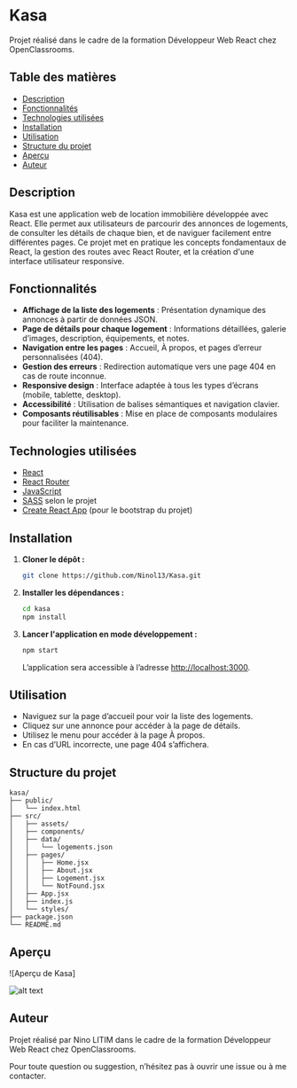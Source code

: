 # Kasa

Projet réalisé dans le cadre de la formation Développeur Web React chez OpenClassrooms.

## Table des matières

- [Description](#description)
- [Fonctionnalités](#fonctionnalités)
- [Technologies utilisées](#technologies-utilisées)
- [Installation](#installation)
- [Utilisation](#utilisation)
- [Structure du projet](#structure-du-projet)
- [Aperçu](#aperçu)
- [Auteur](#auteur)

## Description

Kasa est une application web de location immobilière développée avec React. Elle permet aux utilisateurs de parcourir des annonces de logements, de consulter les détails de chaque bien, et de naviguer facilement entre différentes pages. Ce projet met en pratique les concepts fondamentaux de React, la gestion des routes avec React Router, et la création d'une interface utilisateur responsive.

## Fonctionnalités

- **Affichage de la liste des logements** : Présentation dynamique des annonces à partir de données JSON.
- **Page de détails pour chaque logement** : Informations détaillées, galerie d’images, description, équipements, et notes.
- **Navigation entre les pages** : Accueil, À propos, et pages d’erreur personnalisées (404).
- **Gestion des erreurs** : Redirection automatique vers une page 404 en cas de route inconnue.
- **Responsive design** : Interface adaptée à tous les types d’écrans (mobile, tablette, desktop).
- **Accessibilité** : Utilisation de balises sémantiques et navigation clavier.
- **Composants réutilisables** : Mise en place de composants modulaires pour faciliter la maintenance.

## Technologies utilisées

- [React](https://reactjs.org/)
- [React Router](https://reactrouter.com/)
- [JavaScript](https://developer.mozilla.org/fr/docs/Web/JavaScript)
- [SASS](https://sass-lang.com/) selon le projet
- [Create React App](https://create-react-app.dev/) (pour le bootstrap du projet)

## Installation

1. **Cloner le dépôt :**
    ```bash
    git clone https://github.com/Ninol13/Kasa.git
    ```
2. **Installer les dépendances :**
    ```bash
    cd kasa
    npm install
    ```
3. **Lancer l'application en mode développement :**
    ```bash
    npm start
    ```
    L’application sera accessible à l’adresse [http://localhost:3000](http://localhost:3000).

## Utilisation

- Naviguez sur la page d’accueil pour voir la liste des logements.
- Cliquez sur une annonce pour accéder à la page de détails.
- Utilisez le menu pour accéder à la page À propos.
- En cas d’URL incorrecte, une page 404 s’affichera.

## Structure du projet

```
kasa/
├── public/
│   └── index.html
├── src/
│   ├── assets/
│   ├── components/
│   ├── data/
│   │   └── logements.json
│   ├── pages/
│   │   ├── Home.jsx
│   │   ├── About.jsx
│   │   ├── Logement.jsx
│   │   └── NotFound.jsx
│   ├── App.jsx
│   ├── index.js
│   └── styles/
├── package.json
└── README.md
```

## Aperçu

![Aperçu de Kasa]

![alt text](image.png)

## Auteur

Projet réalisé par Nino LITIM dans le cadre de la formation Développeur Web React chez OpenClassrooms.

Pour toute question ou suggestion, n’hésitez pas à ouvrir une issue ou à me contacter.